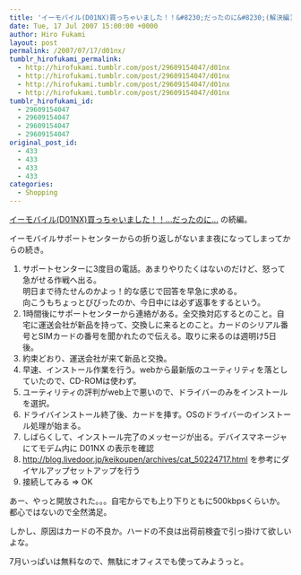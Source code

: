 ```yaml
---
title: 'イーモバイル(D01NX)買っちゃいました！！&#8230;だったのに&#8230;(解決編)'
date: Tue, 17 Jul 2007 15:00:00 +0000
author: Hiro Fukami
layout: post
permalink: /2007/07/17/d01nx/
tumblr_hirofukami_permalink:
  - http://hirofukami.tumblr.com/post/29609154047/d01nx
  - http://hirofukami.tumblr.com/post/29609154047/d01nx
  - http://hirofukami.tumblr.com/post/29609154047/d01nx
  - http://hirofukami.tumblr.com/post/29609154047/d01nx
tumblr_hirofukami_id:
  - 29609154047
  - 29609154047
  - 29609154047
  - 29609154047
original_post_id:
  - 433
  - 433
  - 433
  - 433
categories:
  - Shopping
---
```

<div class="section">
  <p>
    <a href="http://d.hatena.ne.jp/d_sea/20070713" target="_blank">イーモバイル(D01NX)買っちゃいました！！&#8230;だったのに&#8230;</a> の続編。
  </p>
  
  <p>
    イーモバイルサポートセンターからの折り返しがないまま夜になってしまってからの続き。
  </p>
  
  <ol>
    <li>
      サポートセンターに3度目の電話。あまりやりたくはないのだけど、怒って急がせる作戦へ出る。<br />明日まで待たせんのかよっ！的な感じで回答を早急に求める。<br />向こうもちょっとびびったのか、今日中には必ず返事をするという。
    </li>
    <li>
      1時間後にサポートセンターから連絡がある。全交換対応するとのこと。自宅に運送会社が新品を持って、交換しに来るとのこと。カードのシリアル番号とSIMカードの番号を聞かれたので伝える。取りに来るのは週明け5日後。
    </li>
    <li>
      約束どおり、運送会社が来て新品と交換。
    </li>
    <li>
      早速、インストール作業を行う。webから最新版のユーティリティを落としていたので、CD-ROMは使わず。
    </li>
    <li>
      ユーティリティの評判がweb上で悪いので、ドライバーのみをインストールを選択。
    </li>
    <li>
      ドライバインストール終了後、カードを挿す。OSのドライバーのインストール処理が始まる。
    </li>
    <li>
      しばらくして、インストール完了のメッセージが出る。デバイスマネージャにてモデム内に D01NX の表示を確認
    </li>
    <li>
      <a href="http://blog.livedoor.jp/keikoupen/archives/cat_50224717.html" target="_blank"><a href="http://blog.livedoor.jp/keikoupen/archives/cat_50224717.html" target="_blank">http://blog.livedoor.jp/keikoupen/archives/cat_50224717.html</a></a> を参考にダイヤルアップセットアップを行う
    </li>
    <li>
      接続してみる => OK
    </li>
  </ol>
  
  <p>
    あー、やっと開放された。。。自宅からでも上り下りともに500kbpsくらいか。都心ではないので全然満足。
  </p>
  
  <p>
    しかし、原因はカードの不良か。ハードの不良は出荷前検査で引っ掛けて欲しいよな。
  </p>
  
  <p>
    7月いっぱいは無料なので、無駄にオフィスでも使ってみようっと。
  </p>
</div>